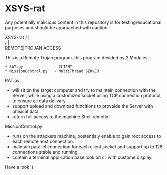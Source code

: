 # XSYS-rat
Any potentially malicious content in this repository is for testing/educational purposes and should be approached with caution.


XSYS-rat
    / | \
   /  |  \
REMOTE|TROJAN
   ACCESS
   
This is a Remote Trojan program.
this program devided by 2 Modules:

    * RAT.py              - CLIENT
    * MissionControl.py   - MultiThread SERVER

RAT.py
- will sit on the target computer and try to maintain connection with the Server, while using a costomized socket using TCP connection protocol, to ensure all data delivary.
- support upload and download funcitions to proveide the Server with phisical data.
- return full access to the machine Shell remotly.


MissionControl.py
- runs on the attackers machine, postentialy enable to gain root access to each remote host connection. 
- maintain parallel connection for each client socket and support up to 128 connections stable and running.
- contain a terminal application base look on cli with custome display.


Have a look :)
